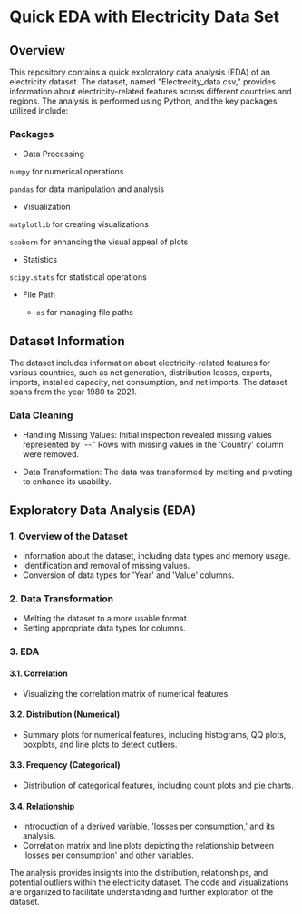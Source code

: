Quick EDA with Electricity Data Set
===================================
Overview
--------

This repository contains a quick exploratory data analysis (EDA) of an electricity dataset. The dataset, named "Electrecity_data.csv," provides information about electricity-related features across different countries and regions. The analysis is performed using Python, and the key packages utilized include:

### Packages

-   Data Processing

`numpy` for numerical operations

`pandas` for data manipulation and analysis
-   Visualization

`matplotlib` for creating visualizations

`seaborn` for enhancing the visual appeal of plots
-   Statistics

`scipy.stats` for statistical operations
-   File Path

    -   `os` for managing file paths

Dataset Information
-------------------

The dataset includes information about electricity-related features for various countries, such as net generation, distribution losses, exports, imports, installed capacity, net consumption, and net imports. The dataset spans from the year 1980 to 2021.

### Data Cleaning

-   Handling Missing Values: Initial inspection revealed missing values represented by '--.' Rows with missing values in the 'Country' column were removed.

-   Data Transformation: The data was transformed by melting and pivoting to enhance its usability.

Exploratory Data Analysis (EDA)
-------------------------------

### 1\. Overview of the Dataset

-   Information about the dataset, including data types and memory usage.
-   Identification and removal of missing values.
-   Conversion of data types for 'Year' and 'Value' columns.

### 2\. Data Transformation

-   Melting the dataset to a more usable format.
-   Setting appropriate data types for columns.

### 3\. EDA

#### 3.1. Correlation

-   Visualizing the correlation matrix of numerical features.

#### 3.2. Distribution (Numerical)

-   Summary plots for numerical features, including histograms, QQ plots, boxplots, and line plots to detect outliers.

#### 3.3. Frequency (Categorical)

-   Distribution of categorical features, including count plots and pie charts.

#### 3.4. Relationship

-   Introduction of a derived variable, 'losses per consumption,' and its analysis.
-   Correlation matrix and line plots depicting the relationship between 'losses per consumption' and other variables.

The analysis provides insights into the distribution, relationships, and potential outliers within the electricity dataset. The code and visualizations are organized to facilitate understanding and further exploration of the dataset.
